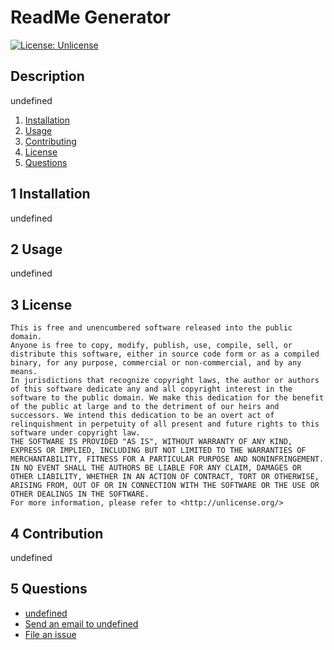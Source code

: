 # ReadMe Generator

[![License: Unlicense](https://img.shields.io/badge/license-Unlicense-blue.svg)](http://unlicense.org/)

## Description
undefined

1. [Installation](#1-installation)
2. [Usage](#2-usage)
3. [Contributing](#3-contributing)
4. [License](#4-license)
5. [Questions](#5-questions)


## 1 Installation
undefined

## 2 Usage
undefined

## 3 License 
    This is free and unencumbered software released into the public domain.
    Anyone is free to copy, modify, publish, use, compile, sell, or
    distribute this software, either in source code form or as a compiled
    binary, for any purpose, commercial or non-commercial, and by any
    means.
    In jurisdictions that recognize copyright laws, the author or authors
    of this software dedicate any and all copyright interest in the
    software to the public domain. We make this dedication for the benefit
    of the public at large and to the detriment of our heirs and
    successors. We intend this dedication to be an overt act of
    relinquishment in perpetuity of all present and future rights to this
    software under copyright law.
    THE SOFTWARE IS PROVIDED "AS IS", WITHOUT WARRANTY OF ANY KIND,
    EXPRESS OR IMPLIED, INCLUDING BUT NOT LIMITED TO THE WARRANTIES OF
    MERCHANTABILITY, FITNESS FOR A PARTICULAR PURPOSE AND NONINFRINGEMENT.
    IN NO EVENT SHALL THE AUTHORS BE LIABLE FOR ANY CLAIM, DAMAGES OR
    OTHER LIABILITY, WHETHER IN AN ACTION OF CONTRACT, TORT OR OTHERWISE,
    ARISING FROM, OUT OF OR IN CONNECTION WITH THE SOFTWARE OR THE USE OR
    OTHER DEALINGS IN THE SOFTWARE.
    For more information, please refer to <http://unlicense.org/>

## 4 Contribution
undefined

## 5 Questions 
- [undefined](undefined)
- [Send an email to undefined](mailto:undefined)
- [File an issue](undefined/issues)
